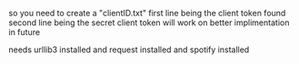so you need to create a "clientID.txt"
first line being the client token found
second line being the secret client token
will work on better implimentation in future

needs urllib3 installed and request installed and spotify installed